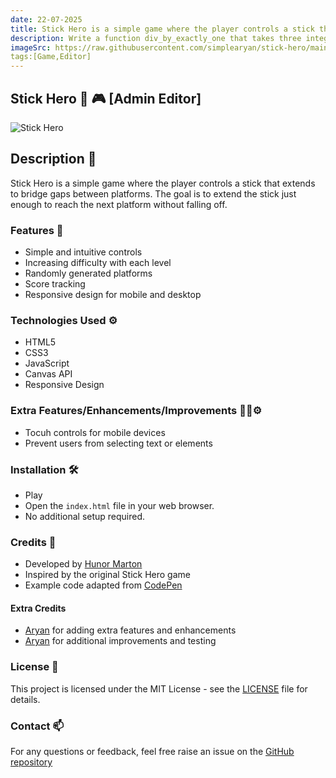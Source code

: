 ```yaml
---
date: 22-07-2025
title: Stick Hero is a simple game where the player controls a stick that extends to bridge gaps between platforms.
description: Write a function div_by_exactly_one that takes three integers num, a, and b. The function should return True if num is divisible by exactly one of the numbers a or b, and False otherwise.
imageSrc: https://raw.githubusercontent.com/simplearyan/stick-hero/main/assets/Screenshot.png
tags:[Game,Editor]
---
```


## Stick Hero 🦸 🎮 [Admin Editor]

![Stick Hero](https://raw.githubusercontent.com/simplearyan/stick-hero/main/assets/Screenshot.png)

## Description 📒

Stick Hero is a simple game where the player controls a stick that extends to bridge gaps between platforms. The goal is to extend the stick just enough to reach the next platform without falling off.

### Features 📃

- Simple and intuitive controls
- Increasing difficulty with each level
- Randomly generated platforms
- Score tracking
- Responsive design for mobile and desktop
  
### Technologies Used ⚙️

- HTML5
- CSS3
- JavaScript
- Canvas API
- Responsive Design
  
### Extra Features/Enhancements/Improvements 👨‍💻⚙️

- Tocuh controls for mobile devices
- Prevent users from selecting text or elements
  
### Installation 🛠

- Play️
- Open the `index.html` file in your web browser.
- No additional setup required.

### Credits 🙏

- Developed by [Hunor Marton](https://codepen.io/HunorMarton)
- Inspired by the original Stick Hero game
- Example code adapted from [CodePen](https://codepen.io/HunorMarton/pen/KKdXbJz)

#### Extra Credits

- [Aryan](https://github.com/simplearyan/stick-hero) for adding extra features and enhancements
- [Aryan](https://github.com/simplearyan) for additional improvements and testing

### License 📜

This project is licensed under the MIT License - see the [LICENSE]([LICENSE](https://github.com/simplearyan/stick-hero/blob/main/LICENSE)) file for details.

### Contact 📫

For any questions or feedback, feel free raise an issue on the [GitHub repository](https://github.com/simplearyan/stick-hero)